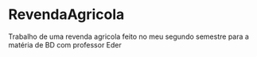 # RevendaAgricola
Trabalho de uma revenda agricola feito no meu segundo semestre para a matéria de BD com professor Eder 
